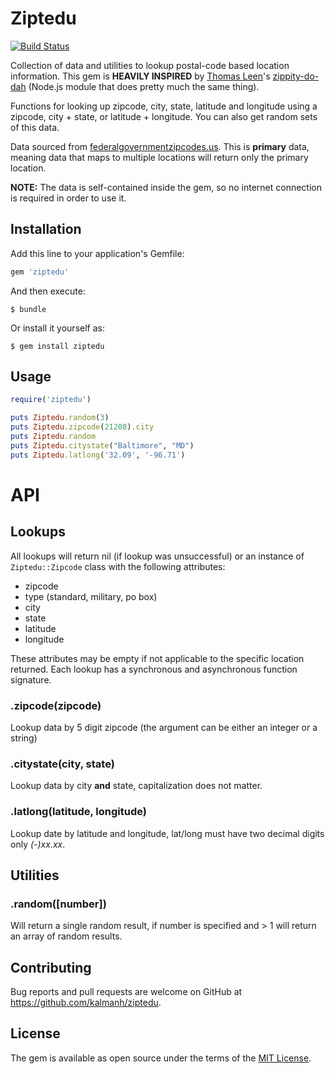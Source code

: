 # Ziptedu

[![Build Status](https://travis-ci.org/kalmanh/ziptedu.png?branch=master)](https://travis-ci.org/kalmanh/ziptedu)

Collection of data and utilities to lookup postal-code based location information. This gem is **HEAVILY INSPIRED** by [Thomas Leen](http://www.thomasleen.com/)'s [zippity-do-dah](https://github.com/tleen/zippity-do-dah) (Node.js module that does pretty much the same thing).

Functions for looking up zipcode, city, state, latitude and longitude using a zipcode, city + state, or latitude + longitude. You can also get random sets of this data.

Data sourced from [federalgovernmentzipcodes.us](http://federalgovernmentzipcodes.us/). This is **primary** data, meaning data that maps to multiple locations will return only the primary location.

**NOTE:** The data is self-contained inside the gem, so no internet connection is required in order to use it.

## Installation

Add this line to your application's Gemfile:

```ruby
gem 'ziptedu'
```

And then execute:

    $ bundle

Or install it yourself as:

    $ gem install ziptedu

## Usage

```ruby
require('ziptedu')

puts Ziptedu.random(3)
puts Ziptedu.zipcode(21208).city
puts Ziptedu.random
puts Ziptedu.citystate("Baltimore", "MD")
puts Ziptedu.latlong('32.09', '-96.71')

```

# API

## Lookups

All lookups will return nil (if lookup was unsuccessful) or an instance of `Ziptedu::Zipcode` class with the following attributes:

* zipcode
* type (standard, military, po box)
* city
* state
* latitude
* longitude

These attributes may be empty if not applicable to the specific location returned. Each lookup has a synchronous and asynchronous function signature.

### .zipcode(zipcode)
Lookup data by 5 digit zipcode (the argument can be either an integer or a string)

### .citystate(city, state)
Lookup data by city **and** state, capitalization does not matter.

### .latlong(latitude, longitude)
Lookup date by latitude and longitude, lat/long must have two decimal digits only _(-)xx.xx_.

## Utilities

### .random([number])
Will return a single random result, if number is specified and > 1 will return an array of random results.

## Contributing

Bug reports and pull requests are welcome on GitHub at https://github.com/kalmanh/ziptedu.


## License

The gem is available as open source under the terms of the [MIT License](http://opensource.org/licenses/MIT).

